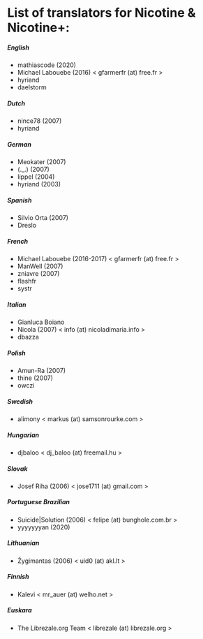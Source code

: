 # List of translators for Nicotine & Nicotine+:

##### English
 * mathiascode (2020)
 * Michael Labouebe (2016) < gfarmerfr (at) free.fr >
 * hyriand
 * daelstorm

##### Dutch
 * nince78 (2007)
 * hyriand

##### German
 * Meokater (2007)
 * (.\_.) (2007)
 * lippel (2004)
 * hyriand (2003)

##### Spanish
 * Silvio Orta (2007)
 * Dreslo

##### French
 * Michael Labouebe (2016-2017) < gfarmerfr (at) free.fr >
 * ManWell (2007)
 * zniavre (2007)
 * flashfr
 * systr

##### Italian
 * Gianluca Boiano
 * Nicola (2007) < info (at) nicoladimaria.info >
 * dbazza

##### Polish
 * Amun-Ra (2007)
 * thine (2007)
 * owczi

##### Swedish
 * alimony < markus (at) samsonrourke.com >

##### Hungarian
 * djbaloo < dj_baloo (at) freemail.hu >

##### Slovak
 * Josef Riha (2006) < jose1711 (at) gmail.com >

##### Portuguese Brazilian
 * Suicide|Solution (2006) < felipe (at) bunghole.com.br >
 * yyyyyyyan (2020)

##### Lithuanian
 * Žygimantas (2006) < uid0 (at) akl.lt >

##### Finnish
 * Kalevi < mr_auer (at) welho.net >

##### Euskara
 * The Librezale.org Team < librezale (at) librezale.org >
